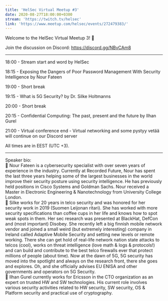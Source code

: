 ```yaml
---
title: 'HelSec Virtual Meetup #3'
date: 2020-08-27T18:00:00+0300
stream: 'https://twitch.tv/helsec'
link: 'https://www.meetup.com/helsec/events/272479383/'
---
```


Welcome to the HelSec Virtual Meetup 3! 🤗

 Join the discussion on Discord: <https://discord.gg/NBvCAm8>

 -------------------------------------------------------------

 18:00 - Stream start and word by HelSec

 18:15 - Exposing the Dangers of Poor Password Management With Security Intelligence by Nour Fateen

 19:00 - Short break

 19:15 - What is 5G Security? by Dr. Silke Holtmanns

 20:00 - Short break

 20:15 - Confidential Computing: The past, present and the future by Ilhan Gurel

 21:00 - Virtual conference end - Virtual networking and some pystyy vetää will continue on our Discord server

 All times are in EEST (UTC +3).

 -------------------------------------------------------------

 Speaker bio:  
🔹 Nour Fateen is a cybersecurity specialist with over seven years of experience in the industry. Currently at Recorded Future, Nour has spent the last three years helping some of the largest businesses in the world improve their security posture using security intelligence. He has previously held positions in Cisco Systems and Goldman Sachs. Nour received a Master in Electronic Engineering & Nanotechnology from University College London.  
🔹 Silke works for 20 years in telco security and was honored for her security work in 2019 (Suomen Leijonan ritari). She has worked with more security specifications than coffee cups in her life and knows how to spot weak spots in them. Her sec research was presented at BlackHat, DefCon and (most important) Disobey. She recently left a big finnish mobile network vendor and joined a small weird (but extremely interesting) company in Ireland called Adaptive Mobile Security and setting new levels or remote working. There she can get hold of real-life network nation state attacks to telcos (cool), works on threat intelligence (love math & logs & protocols!) and can build and contribute to the best telco firewalls ever that protect millions of people (about time). Now at the dawn of 5G, 5G security has moved into the spotlight and always on the research front, there she goes and explores. Oh, and she officially advises EU ENISA and other governments and operators on 5G Security.  
🔹 Ilhan Gurel currently works for Ericsson in the CTO organization as an expert on trusted HW and SW technologies. His current role involves various security activities related to HW security, SW security, OS & Platform security and practical use of cryptography.

 